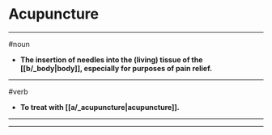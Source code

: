 # Acupuncture
---
#noun
- **The insertion of needles into the (living) tissue of the [[b/_body|body]], especially for purposes of pain relief.**
---
#verb
- **To treat with [[a/_acupuncture|acupuncture]].**
---
---
